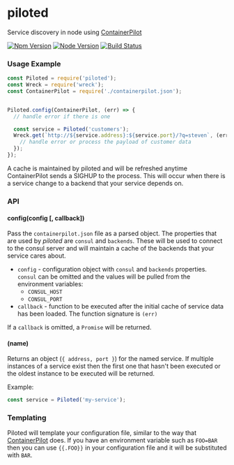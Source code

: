 # piloted
Service discovery in node using [ContainerPilot](https://www.joyent.com/containerpilot)

[![Npm Version](https://img.shields.io/npm/v/piloted.svg)](https://npmjs.com/package/piloted)
[![Node Version](https://img.shields.io/node/v/piloted.svg)](https://npmjs.com/package/piloted)
[![Build Status](https://secure.travis-ci.org/joyent/node-piloted.svg)](http://travis-ci.org/joyent/node-piloted)


### Usage Example

```js
const Piloted = require('piloted');
const Wreck = require('wreck');
const ContainerPilot = require('./containerpilot.json');


Piloted.config(ContainerPilot, (err) => {
  // handle error if there is one

  const service = Piloted('customers');
  Wreck.get(`http://${service.address}:${service.port}/?q=steven`, (err, res, payload) => {
    // handle error or process the payload of customer data
  });
});
```

A cache is maintained by piloted and will be refreshed anytime ContainerPilot sends
a SIGHUP to the process. This will occur when there is a service change to a
backend that your service depends on.

### API

#### config(config [, callback])

Pass the `containerpilot.json` file as a parsed object. The properties that are
used by _piloted_ are `consul` and `backends`. These will be used to connect to
the consul server and will maintain a cache of the backends that your service
cares about.

* `config` - configuration object with `consul` and `backends` properties. `consul` can
  be omitted and the values will be pulled from the environment variables:
  - `CONSUL_HOST`
  - `CONSUL_PORT`
* `callback` - function to be executed after the initial cache of service data has
been loaded. The function signature is `(err)`

If a `callback` is omitted, a `Promise` will be returned.


#### (name)

Returns an object (`{ address, port }`) for the named service. If multiple instances
of a service exist then the first one that hasn't been executed or the oldest instance
to be executed will be returned.

Example:

```js
const service = Piloted('my-service');
```

### Templating

Piloted will template your configuration file, similar to the way that
[ContainerPilot](https://www.joyent.com/containerpilot/docs/configuration)
does. If you have an environment variable such as `FOO=BAR` then you can use
`{{.FOO}}` in your configuration file and it will be substituted with `BAR`.
